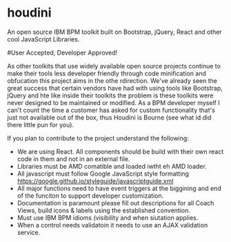 # houdini
An open source IBM BPM toolkit built on Bootstrap, jQuery, React and other cool JavaScript Libraries.

#User Accepted, Developer Approved!

As other toolkits that use widely available open source projects continue to make their tools less developer friendly through code minification and obfucation this project aims in the othe rdirection.  We've already seen the great success that certain vendors have had with using tools like Bootstrap, jQuery and hte like inside their toolkits the problem is these toolkits were never designed to be maintained or modified.  As a BPM developer myself I can't count the time a customer has asked for custom functionality that's just not available out of the box, thus Houdini is Bourne (see what id did there little pun for you).  

If you plan to contribute to the project understand the following:
- We are using React. All components should be build with their own react code in them and not in an external file.
- Libraries must be AMD comatible and loaded iwtht eh AMD loader.
- All javascript must follow Google JavaScript style formatting https://google.github.io/styleguide/javascriptguide.xml
- All major functions need to have event triggers at the biggining and end of the funciton to support developer customization.  
- Documentation is paramount please fill out descriptions for all Coach Views, build icons & labels using the established convention.
- Must use IBM BPM idioms (visibility and  when siutation applies.
- When a control needs validatoin it needs to use an AJAX validation service.  
